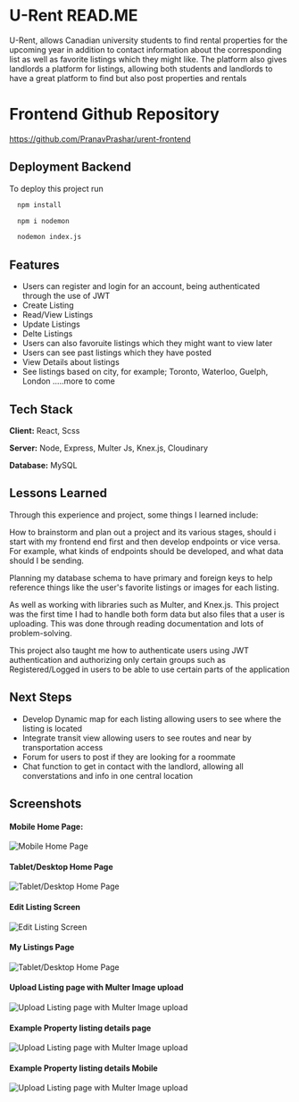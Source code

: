 
# U-Rent READ.ME

U-Rent, allows Canadian university students to find rental properties for the upcoming year in 
addition to contact information about the corresponding list as well as favorite listings which they might like. 
The platform also gives landlords a platform for listings, allowing both students and landlords to have a great 
platform to find but also post properties and rentals

# Frontend Github Repository

https://github.com/PranavPrashar/urent-frontend




## Deployment Backend

To deploy this project run


```bash
  npm install
```

```bash
  npm i nodemon
```

```bash
  nodemon index.js
```


## Features

- Users can register and login for an account, being authenticated through the use of JWT
- Create Listing
- Read/View Listings
- Update Listings
- Delte Listings
- Users can also favoruite listings which they might want to view later
- Users can see past listings which they have posted 
- View Details about listings
- See listings based on city, for example; Toronto, Waterloo, Guelph, London .....more to come



## Tech Stack

**Client:** React, Scss

**Server:** Node, Express, Multer Js, Knex.js, Cloudinary

**Database:** MySQL


## Lessons Learned

Through this experience and project, some things I learned include:

How to brainstorm and plan out a project and its various stages, should i start with my frontend end first and then develop endpoints or vice versa. For example, what kinds of endpoints should be developed, and what data should I be sending. 

Planning my database schema to have primary and foreign keys to help reference things like the user's favorite listings or images for each listing. 

As well as working with libraries such as Multer, and Knex.js. This project was the first time I had to handle both form data but also files that a user is uploading. This was done through reading documentation and lots of problem-solving. 

This project also taught me how to authenticate users using JWT authentication and authorizing only certain groups such as Registered/Logged in users to be able to use certain parts of the application 

## Next Steps
- Develop Dynamic map for each listing allowing users to see where the listing is located
- Integrate transit view allowing users to see routes and near by transportation access
- Forum for users to post if they are looking for a roommate 
- Chat function to get in contact with the landlord, allowing all converstations and info in one central location

## Screenshots
#### Mobile Home Page:
![Mobile Home Page](https://i.imgur.com/PFAcEQ7.png)
#### Tablet/Desktop Home Page
![Tablet/Desktop Home Page](https://i.imgur.com/xiO1L6z.png)


#### Edit Listing Screen
![Edit Listing Screen](https://i.imgur.com/tt3H4iS.png)
#### My Listings Page
![Tablet/Desktop Home Page](https://i.imgur.com/zgq7wp2.png)
#### Upload Listing page with Multer Image upload
![Upload Listing page with Multer Image upload](https://i.imgur.com/j0nv3ei.png)
#### Example Property listing details page
![Upload Listing page with Multer Image upload](https://i.imgur.com/KcGEkQS.png)


#### Example Property listing details Mobile
![Upload Listing page with Multer Image upload](https://i.imgur.com/dcDd0at.png)





